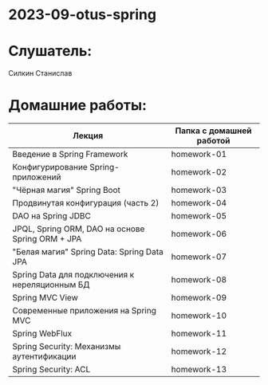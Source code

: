 # 2023-09-otus-spring

# Слушатель:
Силкин Станислав

# Домашние работы:
| Лекция                                           | Папка с домашней работой |
|--------------------------------------------------|--------------------------|
| Введение в Spring Framework                      | homework-01              |
| Конфигурирование Spring-приложений               | homework-02              |
| "Чёрная магия" Spring Boot                       | homework-03              |
| Продвинутая конфигурация (часть 2)               | homework-04              |
| DAO на Spring JDBC                               | homework-05              |
| JPQL, Spring ORM, DAO на основе Spring ORM + JPA | homework-06              |
| "Белая магия" Spring Data: Spring Data JPA       | homework-07              |
| Spring Data для подключения к нереляционным БД   | homework-08              |
| Spring MVC View                                  | homework-09              |
| Современные приложения на Spring MVC             | homework-10              |
| Spring WebFlux                                   | homework-11              |
| Spring Security: Механизмы аутентификации        | homework-12              |
| Spring Security: ACL                             | homework-13              |

